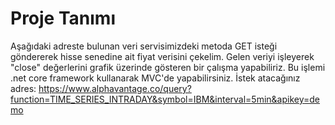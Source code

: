 # Proje Tanımı
Aşağıdaki adreste bulunan veri servisimizdeki metoda GET isteği göndererek hisse senedine ait fiyat verisini çekelim.
Gelen veriyi işleyerek "close" değerlerini grafik üzerinde gösteren bir çalışma yapabiliriz. Bu işlemi .net core framework kullanarak MVC'de yapabilirsiniz.
İstek atacağınız adres: https://www.alphavantage.co/query?function=TIME_SERIES_INTRADAY&symbol=IBM&interval=5min&apikey=demo
